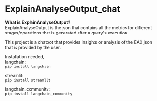# ExplainAnalyseOutput_chat
**What is ExplainAnalyseOutput?**  
ExplainAnalyseOutput is the json that contains all the metrics for different stages/operations that is generated after a query's execution.

This project is a chatbot that provides insights or analysis of the EAO json that is provided by the user. 

Installation needed,  
langchain:  
```pip install langchain```

streamlit:  
```pip install streamlit```

langchain_community:  
```pip install langchain_community```


